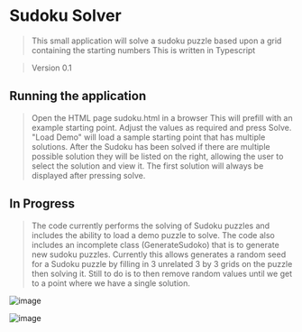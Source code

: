 # Sudoku Solver

> This small application will solve a sudoku puzzle based upon a grid containing the starting numbers
> This is written in Typescript

> Version 0.1

## Running the application

> Open the HTML page sudoku.html in a browser
> This will prefill with an example starting point.
> Adjust the values as required and press Solve.
> "Load Demo" will load a sample starting point that has multiple solutions.
> After the Sudoku has been solved if there are multiple possible solution they will be listed on the right,
> allowing the user to select the solution and view it.
> The first solution will always be displayed after pressing solve.

## In Progress

> The code currently performs the solving of Sudoku puzzles and includes the ability to load a demo puzzle to solve.
> The code also includes an incomplete class (GenerateSudoko) that is to generate new sudoku puzzles. Currently this 
> allows generates a random seed for a Sudoku puzzle by filling in 3 unrelated 3 by 3 grids on the puzzle then solving it.
> Still to do is to then remove random values until we get to a point where we have a single solution.


![image](https://user-images.githubusercontent.com/28151071/77830088-00869900-711e-11ea-9945-b5c3e498c810.png)

![image](https://user-images.githubusercontent.com/28151071/77830168-96222880-711e-11ea-9145-71f391327b5b.png)




